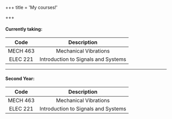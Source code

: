 +++
title = 'My courses!'

+++

#### Currently taking:
| Code  | Description |
|:------:|:------:|
|MECH 463|Mechanical Vibrations| 
|ELEC 221|Introduction to Signals and Systems|

-----

#### Second Year:
| Code  | Description |
|:------:|:------:|
|MECH 463|Mechanical Vibrations| 
|ELEC 221|Introduction to Signals and Systems|


